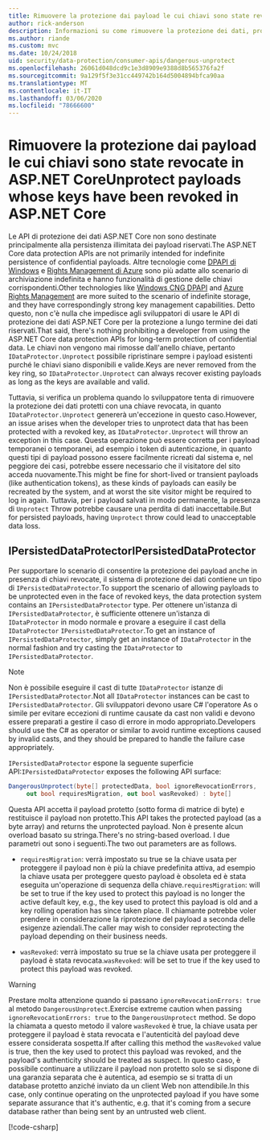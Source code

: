 ```yaml
---
title: Rimuovere la protezione dai payload le cui chiavi sono state revocate in ASP.NET Core
author: rick-anderson
description: Informazioni su come rimuovere la protezione dei dati, protetti con chiavi da revocare, in un'app ASP.NET Core.
ms.author: riande
ms.custom: mvc
ms.date: 10/24/2018
uid: security/data-protection/consumer-apis/dangerous-unprotect
ms.openlocfilehash: 26061d048dcd9c1e3d8909e9388d8b565376fa2f
ms.sourcegitcommit: 9a129f5f3e31cc449742b164d5004894bfca90aa
ms.translationtype: MT
ms.contentlocale: it-IT
ms.lasthandoff: 03/06/2020
ms.locfileid: "78666600"
---
```

# <a name="unprotect-payloads-whose-keys-have-been-revoked-in-aspnet-core"></a><span data-ttu-id="af911-103">Rimuovere la protezione dai payload le cui chiavi sono state revocate in ASP.NET Core</span><span class="sxs-lookup"><span data-stu-id="af911-103">Unprotect payloads whose keys have been revoked in ASP.NET Core</span></span>

<a name="data-protection-consumer-apis-dangerous-unprotect"></a>

<span data-ttu-id="af911-104">Le API di protezione dei dati ASP.NET Core non sono destinate principalmente alla persistenza illimitata dei payload riservati.</span><span class="sxs-lookup"><span data-stu-id="af911-104">The ASP.NET Core data protection APIs are not primarily intended for indefinite persistence of confidential payloads.</span></span> <span data-ttu-id="af911-105">Altre tecnologie come [DPAPI di Windows](https://msdn.microsoft.com/library/windows/desktop/hh706794%28v=vs.85%29.aspx) e [Rights Management di Azure](/rights-management/) sono più adatte allo scenario di archiviazione indefinita e hanno funzionalità di gestione delle chiavi corrispondenti.</span><span class="sxs-lookup"><span data-stu-id="af911-105">Other technologies like [Windows CNG DPAPI](https://msdn.microsoft.com/library/windows/desktop/hh706794%28v=vs.85%29.aspx) and [Azure Rights Management](/rights-management/) are more suited to the scenario of indefinite storage, and they have correspondingly strong key management capabilities.</span></span> <span data-ttu-id="af911-106">Detto questo, non c'è nulla che impedisce agli sviluppatori di usare le API di protezione dei dati ASP.NET Core per la protezione a lungo termine dei dati riservati.</span><span class="sxs-lookup"><span data-stu-id="af911-106">That said, there's nothing prohibiting a developer from using the ASP.NET Core data protection APIs for long-term protection of confidential data.</span></span> <span data-ttu-id="af911-107">Le chiavi non vengono mai rimosse dall'anello chiave, pertanto `IDataProtector.Unprotect` possibile ripristinare sempre i payload esistenti purché le chiavi siano disponibili e valide.</span><span class="sxs-lookup"><span data-stu-id="af911-107">Keys are never removed from the key ring, so `IDataProtector.Unprotect` can always recover existing payloads as long as the keys are available and valid.</span></span>

<span data-ttu-id="af911-108">Tuttavia, si verifica un problema quando lo sviluppatore tenta di rimuovere la protezione dei dati protetti con una chiave revocata, in quanto `IDataProtector.Unprotect` genererà un'eccezione in questo caso.</span><span class="sxs-lookup"><span data-stu-id="af911-108">However, an issue arises when the developer tries to unprotect data that has been protected with a revoked key, as `IDataProtector.Unprotect` will throw an exception in this case.</span></span> <span data-ttu-id="af911-109">Questa operazione può essere corretta per i payload temporanei o temporanei, ad esempio i token di autenticazione, in quanto questi tipi di payload possono essere facilmente ricreati dal sistema e, nel peggiore dei casi, potrebbe essere necessario che il visitatore del sito acceda nuovamente.</span><span class="sxs-lookup"><span data-stu-id="af911-109">This might be fine for short-lived or transient payloads (like authentication tokens), as these kinds of payloads can easily be recreated by the system, and at worst the site visitor might be required to log in again.</span></span> <span data-ttu-id="af911-110">Tuttavia, per i payload salvati in modo permanente, la presenza di `Unprotect` Throw potrebbe causare una perdita di dati inaccettabile.</span><span class="sxs-lookup"><span data-stu-id="af911-110">But for persisted payloads, having `Unprotect` throw could lead to unacceptable data loss.</span></span>

## <a name="ipersisteddataprotector"></a><span data-ttu-id="af911-111">IPersistedDataProtector</span><span class="sxs-lookup"><span data-stu-id="af911-111">IPersistedDataProtector</span></span>

<span data-ttu-id="af911-112">Per supportare lo scenario di consentire la protezione dei payload anche in presenza di chiavi revocate, il sistema di protezione dei dati contiene un tipo di `IPersistedDataProtector`.</span><span class="sxs-lookup"><span data-stu-id="af911-112">To support the scenario of allowing payloads to be unprotected even in the face of revoked keys, the data protection system contains an `IPersistedDataProtector` type.</span></span> <span data-ttu-id="af911-113">Per ottenere un'istanza di `IPersistedDataProtector`, è sufficiente ottenere un'istanza di `IDataProtector` in modo normale e provare a eseguire il cast della `IDataProtector` `IPersistedDataProtector`.</span><span class="sxs-lookup"><span data-stu-id="af911-113">To get an instance of `IPersistedDataProtector`, simply get an instance of `IDataProtector` in the normal fashion and try casting the `IDataProtector` to `IPersistedDataProtector`.</span></span>

> [!NOTE]
> <span data-ttu-id="af911-114">Non è possibile eseguire il cast di tutte `IDataProtector` istanze di `IPersistedDataProtector`.</span><span class="sxs-lookup"><span data-stu-id="af911-114">Not all `IDataProtector` instances can be cast to `IPersistedDataProtector`.</span></span> <span data-ttu-id="af911-115">Gli sviluppatori devono usare C# l'operatore As o simile per evitare eccezioni di runtime causate da cast non validi e devono essere preparati a gestire il caso di errore in modo appropriato.</span><span class="sxs-lookup"><span data-stu-id="af911-115">Developers should use the C# as operator or similar to avoid runtime exceptions caused by invalid casts, and they should be prepared to handle the failure case appropriately.</span></span>

<span data-ttu-id="af911-116">`IPersistedDataProtector` espone la seguente superficie API:</span><span class="sxs-lookup"><span data-stu-id="af911-116">`IPersistedDataProtector` exposes the following API surface:</span></span>

```csharp
DangerousUnprotect(byte[] protectedData, bool ignoreRevocationErrors,
     out bool requiresMigration, out bool wasRevoked) : byte[]
```

<span data-ttu-id="af911-117">Questa API accetta il payload protetto (sotto forma di matrice di byte) e restituisce il payload non protetto.</span><span class="sxs-lookup"><span data-stu-id="af911-117">This API takes the protected payload (as a byte array) and returns the unprotected payload.</span></span> <span data-ttu-id="af911-118">Non è presente alcun overload basato su stringa.</span><span class="sxs-lookup"><span data-stu-id="af911-118">There's no string-based overload.</span></span> <span data-ttu-id="af911-119">I due parametri out sono i seguenti.</span><span class="sxs-lookup"><span data-stu-id="af911-119">The two out parameters are as follows.</span></span>

* <span data-ttu-id="af911-120">`requiresMigration`: verrà impostato su true se la chiave usata per proteggere il payload non è più la chiave predefinita attiva, ad esempio la chiave usata per proteggere questo payload è obsoleta ed è stata eseguita un'operazione di sequenza della chiave.</span><span class="sxs-lookup"><span data-stu-id="af911-120">`requiresMigration`: will be set to true if the key used to protect this payload is no longer the active default key, e.g., the key used to protect this payload is old and a key rolling operation has since taken place.</span></span> <span data-ttu-id="af911-121">Il chiamante potrebbe voler prendere in considerazione la riprotezione del payload a seconda delle esigenze aziendali.</span><span class="sxs-lookup"><span data-stu-id="af911-121">The caller may wish to consider reprotecting the payload depending on their business needs.</span></span>

* <span data-ttu-id="af911-122">`wasRevoked`: verrà impostato su true se la chiave usata per proteggere il payload è stata revocata.</span><span class="sxs-lookup"><span data-stu-id="af911-122">`wasRevoked`: will be set to true if the key used to protect this payload was revoked.</span></span>

>[!WARNING]
> <span data-ttu-id="af911-123">Prestare molta attenzione quando si passano `ignoreRevocationErrors: true` al metodo `DangerousUnprotect`.</span><span class="sxs-lookup"><span data-stu-id="af911-123">Exercise extreme caution when passing `ignoreRevocationErrors: true` to the `DangerousUnprotect` method.</span></span> <span data-ttu-id="af911-124">Se dopo la chiamata a questo metodo il valore `wasRevoked` è true, la chiave usata per proteggere il payload è stata revocata e l'autenticità del payload deve essere considerata sospetta.</span><span class="sxs-lookup"><span data-stu-id="af911-124">If after calling this method the `wasRevoked` value is true, then the key used to protect this payload was revoked, and the payload's authenticity should be treated as suspect.</span></span> <span data-ttu-id="af911-125">In questo caso, è possibile continuare a utilizzare il payload non protetto solo se si dispone di una garanzia separata che è autentica, ad esempio se si tratta di un database protetto anziché inviato da un client Web non attendibile.</span><span class="sxs-lookup"><span data-stu-id="af911-125">In this case, only continue operating on the unprotected payload if you have some separate assurance that it's authentic, e.g. that it's coming from a secure database rather than being sent by an untrusted web client.</span></span>

[!code-csharp[](dangerous-unprotect/samples/dangerous-unprotect.cs)]
